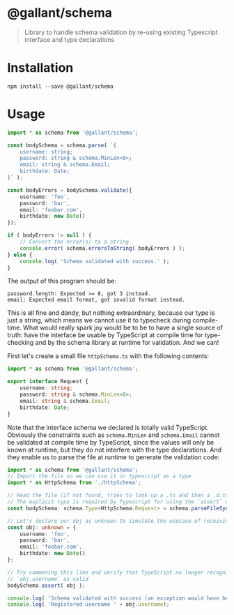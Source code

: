 # @gallant/schema

> Library to handle schema validation by re-using existing Typescript interface and type declarations

# Installation
```shell
npm install --save @gallant/schema
```

# Usage
```typescript
import * as schema from '@gallant/schema';

const bodySchema = schema.parse( `{
    username: string;
    password: string & schema.MinLen<8>;
    email: string & schema.Email;
    birthdate: Date;
}` );

const bodyErrors = bodySchema.validate({
    username: 'foo',
    password: 'bar',
    email: 'foobar.com',
    birthdate: new Date()
});

if ( bodyErrors != null ) {
    // Convert the error(s) to a string
    console.error( schema.errorsToString( bodyErrors ) );
} else {
    console.log( 'Schema validated with success.' );
}
```

The output of this program should be:
```
password.length: Expected >= 8, got 3 instead.
email: Expected email format, got invalid format instead.
```

This is all fine and dandy, but nothing extraordinary, because our type is just a string,
which means we cannot use it to typecheck during compile-time. What would really spark joy would be
to be to have a single source of truth: have the interface be usable by TypeScript at compile time for
type-checking and by the schema library at runtime for validation. And we can!

First let's create a small file `httpSchema.ts` with the following contents:
```typescript
import * as schema from '@gallant/schema';

export interface Request {
    username: string;
    password: string & schema.MinLen<8>;
    email: string & schema.Email;
    birthdate: Date;
}
```

Note that the interface schema we declared is totally valid TypeScript. Obviously the
constraints such as `schema.MinLen` and `schema.Email` cannot be validated at compile time by
TypeScript, since the values will only be known at runtime, but they do not interfere with the type declarations.
And they enable us to parse the file at runtime to generate the validation code:

```typescript
import * as schema from '@gallant/schema';
// Import the file so we can use it in typescript as a type
import * as HttpSchema from './httpSchema';

// Read the file (if not found, tries to look up a .ts and then a .d.ts file as with the same name)
// The explicit type is required by Typescript for using the `assert` method later on
const bodySchema: schema.Type<HttpSchema.Request> = schema.parseFileSync( __dirname, 'httpSchema' ).get( 'Request' );

// Let's declare our obj as unknown to simulate the usecase of receiving input from the user: we won't know what it is
const obj: unknown = {
    username: 'foo',
    password: 'bar',
    email: 'foobar.com',
    birthdate: new Date()
};

// Try commening this line and verify that TypeScript no longer recognizes the line 
// `obj.username` as valid
bodySchema.assert( obj );

console.log( 'Schema validated with success (an exception would have been thrown otherwise!)' );
console.log( 'Registered username ' + obj.username);
```

